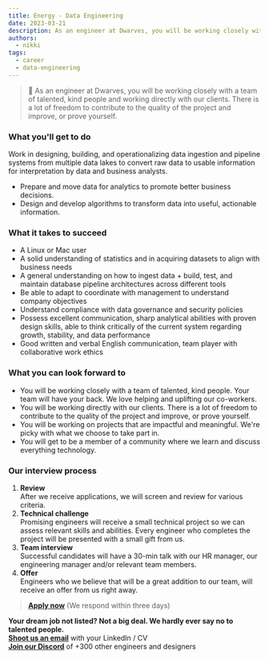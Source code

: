 ```yaml
---
title: Energy - Data Engineering
date: 2023-03-21
description: As an engineer at Dwarves, you will be working closely with a team of talented, kind people and working directly with our clients. There is a lot of freedom to contribute to the quality of the project and improve, or prove yourself.
authors:
  - nikki
tags:
  - career
  - data-engineering
---
```


> 🤝 As an engineer at Dwarves, you will be working closely with a team of talented, kind people and working directly with our clients. There is a lot of freedom to contribute to the quality of the project and improve, or prove yourself.

### What you'll get to do

Work in designing, building, and operationalizing data ingestion and pipeline systems from multiple data lakes to convert raw data to usable information for interpretation by data and business analysts.

- Prepare and move data for analytics to promote better business decisions.
- Design and develop algorithms to transform data into useful, actionable information.

### What it takes to succeed

- A Linux or Mac user
- A solid understanding of statistics and in acquiring datasets to align with business needs
- A general understanding on how to ingest data + build, test, and maintain database pipeline architectures across different tools
- Be able to adapt to coordinate with management to understand company objectives
- Understand compliance with data governance and security policies
- Possess excellent communication, sharp analytical abilities with proven design skills, able to think critically of the current system regarding growth, stability, and data performance
- Good written and verbal English communication, team player with collaborative work ethics

### What you can look forward to

- You will be working closely with a team of talented, kind people. Your team will have your back. We love helping and uplifting our co-workers.
- You will be working directly with our clients. There is a lot of freedom to contribute to the quality of the project and improve, or prove yourself.
- You will be working on projects that are impactful and meaningful. We're picky with what we choose to take part in.
- You will get to be a member of a community where we learn and discuss everything technology.

### Our interview process

1. **Review**<br>After we receive applications, we will screen and review for various criteria.
2. **Technical challenge**<br>Promising engineers will receive a small technical project so we can assess relevant skills and abilities. Every engineer who completes the project will be presented with a small gift from us.
3. **Team interview**<br>Successful candidates will have a 30-min talk with our HR manager, our engineering manager and/or relevant team members.
4. **Offer**<br>Engineers who we believe that will be a great addition to our team, will receive an offer from us right away.

> **[Apply now](mailtospawnd.foundation)** (We respond within three days)

**Your dream job not listed? Not a big deal. We hardly ever say no to talented people.**\
[**Shoot us an email**](mailtospawnd.foundation) with your LinkedIn / CV\
[**Join our Discord**](https://discord.gg/dfoundation) of +300 other engineers and designers
